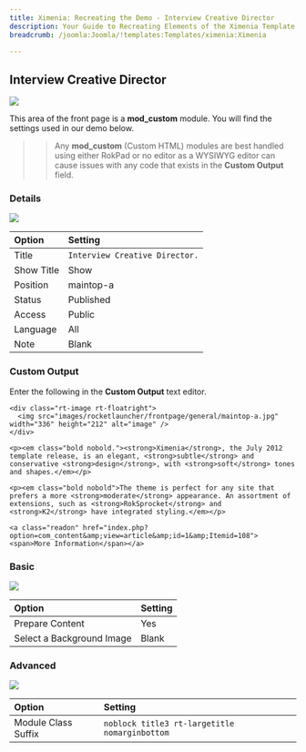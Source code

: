 ```yaml
---
title: Ximenia: Recreating the Demo - Interview Creative Director
description: Your Guide to Recreating Elements of the Ximenia Template for Joomla
breadcrumb: /joomla:Joomla/!templates:Templates/ximenia:Ximenia

---
```


Interview Creative Director
-----
![][demo]

This area of the front page is a **mod_custom** module. You will find the settings used in our demo below.

>> Any **mod_custom** (Custom HTML) modules are best handled using either RokPad or no editor as a WYSIWYG editor can cause issues with any code that exists in the **Custom Output** field.

### Details
![][demo2]

| Option     | Setting                        |  
| :--------- | :----------------------------- |  
| Title      | `Interview Creative Director.` |  
| Show Title | Show                           |  
| Position   | maintop-a                      |  
| Status     | Published                      |  
| Access     | Public                         |  
| Language   | All                            |  
| Note       | Blank                          |  

### Custom Output
Enter the following in the **Custom Output** text editor.

~~~
<div class="rt-image rt-floatright">
  <img src="images/rocketlauncher/frontpage/general/maintop-a.jpg" width="336" height="212" alt="image" />
</div>

<p><em class="bold nobold."><strong>Ximenia</strong>, the July 2012 template release, is an elegant, <strong>subtle</strong> and conservative <strong>design</strong>, with <strong>soft</strong> tones and shapes.</em></p>

<p><em class="bold nobold">The theme is perfect for any site that prefers a more <strong>moderate</strong> appearance. An assortment of extensions, such as <strong>RokSprocket</strong> and <strong>K2</strong> have integrated styling.</em></p>

<a class="readon" href="index.php?option=com_content&amp;view=article&amp;id=1&amp;Itemid=108"><span>More Information</span></a>
~~~

### Basic
![][demo3]

| Option                    | Setting |  
| :------------------------ | :------ |  
| Prepare Content           | Yes     |  
| Select a Background Image | Blank   |

### Advanced
![][demo4]

| Option              | Setting                                       |  
| :------------------ | :-------------------------------------------- |  
| Module Class Suffix | `noblock title3 rt-largetitle nomarginbottom` |  

[demo]: assets/demo_3.jpeg
[demo2]: assets/interview_1.jpeg
[demo3]: assets/interview_2.jpeg
[demo4]: assets/interview_3.jpeg